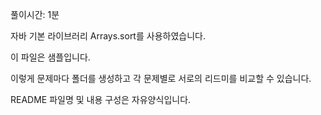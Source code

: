 풀이시간: 1분

자바 기본 라이브러리 Arrays.sort를 사용하였습니다.


이 파일은 샘플입니다.

이렇게 문제마다 폴더를 생성하고 각 문제별로 서로의 리드미를 비교할 수 있습니다.

README 파일명 및 내용 구성은 자유양식입니다.